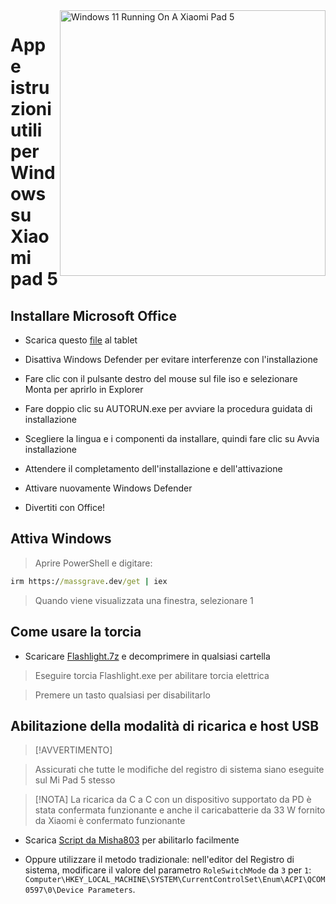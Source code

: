 <img align="right" src="https://raw.githubusercontent.com/erdilS/Port-Windows-11-Xiaomi-Pad-5/main/nabu.png" width="425" alt="Windows 11 Running On A Xiaomi Pad 5">

# App e istruzioni utili per Windows su Xiaomi pad 5

## Installare Microsoft Office

- Scarica questo [file](https://drive.google.com/file/d/1st8xVpxtJbe2GVTEZrC_RNumKllR97Hp/view?usp=sharing) al tablet
  
- Disattiva Windows Defender per evitare interferenze con l'installazione
  
- Fare clic con il pulsante destro del mouse sul file iso e selezionare Monta per aprirlo in Explorer

- Fare doppio clic su AUTORUN.exe per avviare la procedura guidata di installazione
  
- Scegliere la lingua e i componenti da installare, quindi fare clic su Avvia installazione
  
- Attendere il completamento dell'installazione e dell'attivazione

- Attivare nuovamente Windows Defender

- Divertiti con Office!

 ## Attiva Windows

> Aprire PowerShell e digitare: 

  ```cmd
irm https://massgrave.dev/get | iex 
```
> Quando viene visualizzata una finestra, selezionare 1


 ## Come usare la torcia

 - Scaricare [Flashlight.7z](https://github.com/erdilS/Port-Windows-11-Xiaomi-Pad-5/releases/download/1.0/flashlight_fix.7z) e decomprimere in qualsiasi cartella

> Eseguire torcia Flashlight.exe per abilitare torcia elettrica

> Premere un tasto qualsiasi per disabilitarlo

## Abilitazione della modalità di ricarica e host USB

> [!AVVERTIMENTO]

>  Assicurati che tutte le modifiche del registro di sistema siano eseguite sul Mi Pad 5 stesso

> [!NOTA]
> La ricarica da C a C con un dispositivo supportato da PD è stata confermata funzionante e anche il caricabatterie da 33 W fornito da Xiaomi è confermato funzionante

- Scarica [Script da Misha803](https://t.me/droidscripts/22) per abilitarlo facilmente
 
- Oppure utilizzare il metodo tradizionale: nell'editor del Registro di sistema, modificare il valore del parametro ```RoleSwitchMode``` da ```3``` per ```1```: ```Computer\HKEY_LOCAL_MACHINE\SYSTEM\CurrentControlSet\Enum\ACPI\QCOM0597\0\Device Parameters```. 

